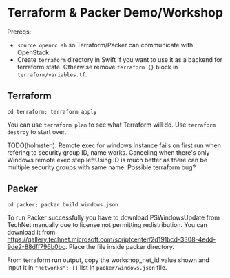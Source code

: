 # Terraform & Packer Demo/Workshop
Prereqs:
- `source openrc.sh` so Terraform/Packer can communicate with OpenStack.
- Create `terraform` directory in Swift if you want to use it as a backend for terraform state. Otherwise remove `terraform {}` block in `terraform/variables.tf`.

## Terraform
`cd terraform; terraform apply`

You can use `terraform plan` to see what Terraform will do. Use `terraform destroy` to start over.

TODO(holmsten): Remote exec for windows instance fails on first run when refering to security group ID, name works. Canceling when there's only Windows remote exec step leftUsing ID is much better as there can be multiple security groups with same name. Possible terraform bug?

## Packer
`cd packer; packer build windows.json`

To run Packer successfully you have to download PSWindowsUpdate from TechNet manually due to license not permitting redistribution. You can download it from https://gallery.technet.microsoft.com/scriptcenter/2d191bcd-3308-4edd-9de2-88dff796b0bc. Place the file inside packer directory.

From terraform run output, copy the workshop_net_id value shown and input it in `"networks": []` list in `packer/windows.json` file.
